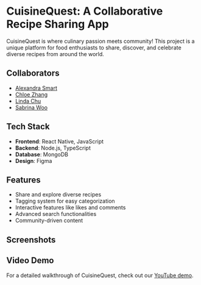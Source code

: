 # CuisineQuest: A Collaborative Recipe Sharing App

CuisineQuest is where culinary passion meets community! This project is a unique platform for food enthusiasts to share, discover, and celebrate diverse recipes from around the world.

## Collaborators

- [Alexandra Smart]()
- [Chloe Zhang]()
- [Linda Chu](https://github.com/lida-chu)
- [Sabrina Woo](https://github.com/sabrina-woo)

## Tech Stack

- **Frontend**: React Native, JavaScript
- **Backend**: Node.js, TypeScript
- **Database**: MongoDB
- **Design**: Figma

## Features

- Share and explore diverse recipes
- Tagging system for easy categorization
- Interactive features like likes and comments
- Advanced search functionalities
- Community-driven content

## Screenshots


## Video Demo

For a detailed walkthrough of CuisineQuest, check out our [YouTube demo]().
